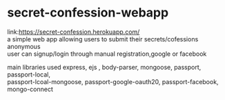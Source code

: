 # secret-confession-webapp
link:https://secret-confession.herokuapp.com/  
a simple web app allowing users to submit their secrets/cofessions anonymous   
user can signup/login through manual registration,google or facebook  
  
main libraries used express, ejs , body-parser, mongoose, passport, passport-local,  
passport-lcoal-mongoose, passport-google-oauth20, passport-facebook, mongo-connect
